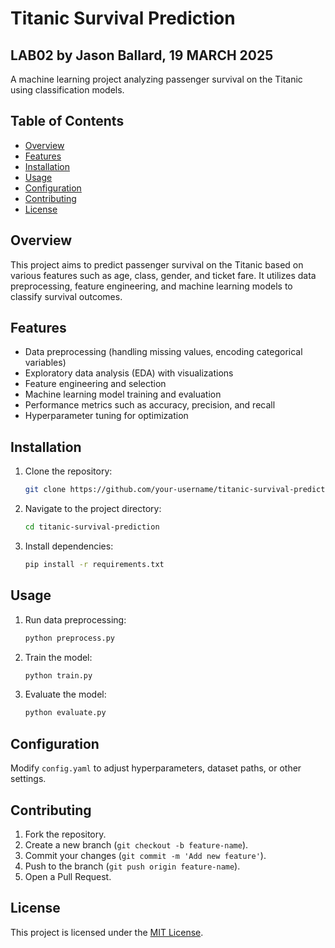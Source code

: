 # Titanic Survival Prediction
## LAB02 by Jason Ballard, 19 MARCH 2025
A machine learning project analyzing passenger survival on the Titanic using classification models.

## Table of Contents
- [Overview](#overview)
- [Features](#features)
- [Installation](#installation)
- [Usage](#usage)
- [Configuration](#configuration)
- [Contributing](#contributing)
- [License](#license)

## Overview
This project aims to predict passenger survival on the Titanic based on various features such as age, class, gender, and ticket fare. It utilizes data preprocessing, feature engineering, and machine learning models to classify survival outcomes.

## Features
- Data preprocessing (handling missing values, encoding categorical variables)
- Exploratory data analysis (EDA) with visualizations
- Feature engineering and selection
- Machine learning model training and evaluation
- Performance metrics such as accuracy, precision, and recall
- Hyperparameter tuning for optimization

## Installation
1. Clone the repository:
   ```sh
   git clone https://github.com/your-username/titanic-survival-prediction.git
   ```
2. Navigate to the project directory:
   ```sh
   cd titanic-survival-prediction
   ```
3. Install dependencies:
   ```sh
   pip install -r requirements.txt
   ```

## Usage
1. Run data preprocessing:
   ```sh
   python preprocess.py
   ```
2. Train the model:
   ```sh
   python train.py
   ```
3. Evaluate the model:
   ```sh
   python evaluate.py
   ```

## Configuration
Modify `config.yaml` to adjust hyperparameters, dataset paths, or other settings.

## Contributing
1. Fork the repository.
2. Create a new branch (`git checkout -b feature-name`).
3. Commit your changes (`git commit -m 'Add new feature'`).
4. Push to the branch (`git push origin feature-name`).
5. Open a Pull Request.

## License
This project is licensed under the [MIT License](LICENSE).

